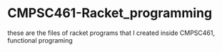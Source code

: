 # CMPSC461-Racket_programming
these are the files of racket programs that I created inside CMPSC461, functional programing
